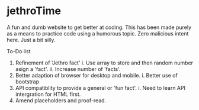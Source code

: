 # jethroTime
A fun and dumb website to get better at coding.
This has been made purely as a means to practice code using a humorous topic. Zero malicious intent here. Just a bit silly.

To-Do list

1. Refinement of 'Jethro fact'
  i. Use array to store and then random number asign a 'fact'.
  ii. Increase number of 'facts'. 
2. Better adaption of browser for desktop and mobile.
  i. Better use of bootstrap
3. API compatiblity to provide a general or 'fun fact'.
  i. Need to learn API intergration for HTML first. 
4. Amend placeholders and proof-read.
